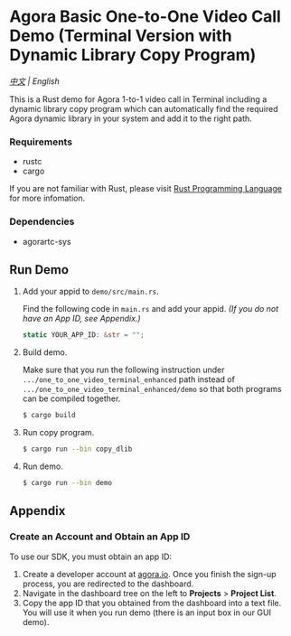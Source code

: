 # Agora Basic One-to-One Video Call Demo (Terminal Version with Dynamic Library Copy Program)

*[中文](Readme.zh.md) | English*

This is a Rust demo for Agora 1-to-1 video call in Terminal including a dynamic library copy program which can automatically find the required Agora dynamic library in your system and add it to the right path.

### Requirements

- rustc
- cargo

If you are not familiar with Rust, please visit [Rust Programming Language](https://www.rust-lang.org/) for more infomation.

### Dependencies

- agorartc-sys

## Run Demo

1. Add your appid to `demo/src/main.rs`.

   Find the following code in `main.rs` and add your appid. *(If you do not have an App ID, see Appendix.)*

   ```rust
   static YOUR_APP_ID: &str = "";
   ```

2. Build demo.

   Make sure that you run the following instruction under `.../one_to_one_video_terminal_enhanced` path instead of `.../one_to_one_video_terminal_enhanced/demo` so that both programs can be compiled together.

   ```bash
   $ cargo build
   ```

3. Run copy program.

   ```bash
   $ cargo run --bin copy_dlib
   ```

4. Run demo.

   ```bash
   $ cargo run --bin demo
   ```

## Appendix

### Create an Account and Obtain an App ID

To use our SDK, you must obtain an app ID: 

1. Create a developer account at [agora.io](https://dashboard.agora.io/signin/). Once you finish the sign-up process, you are redirected to the dashboard.
2. Navigate in the dashboard tree on the left to **Projects** > **Project List**.
3. Copy the app ID that you obtained from the dashboard into a text file. You will use it when you run demo (there is an input box in our GUI demo).